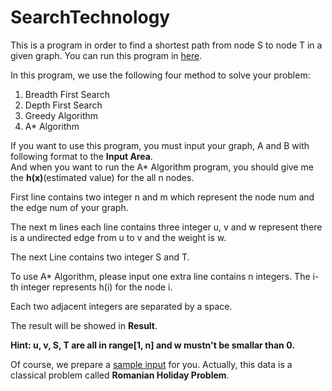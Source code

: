 # SearchTechnology
This is a program in order to find a shortest path from node S to node T in a given graph. You can run this program in <a target="_blank" href="https://zly201.github.io/SearchTechnology/">here</a>.

In this program, we use the following four method to solve your problem:

1. Breadth First Search
2. Depth First Search
3. Greedy Algorithm
4. A* Algorithm

If you want to use this program, you must input your graph, A and B with following format to the **Input Area**.    
And when you want to run the A* Algorithm program, you should give me the **h(x)**(estimated value) for the all n nodes.

First line contains two integer n and m which represent the node num and the edge num of your graph.

The next m lines each line contains three integer u, v and w represent there is a undirected edge from u to v and the weight is w.

The next Line contains two integer S and T.

To use A* Algorithm, please input one extra line contains n integers. The i-th integer represents h(i) for the node i.

Each two adjacent integers are separated by a space.

The result will be showed in **Result**.

**Hint: u, v, S, T are all in range[1, n] and w mustn't be smallar than 0.**

Of course, we prepare a <a target="_blank" href="https://zly201.github.io/SearchTechnology/sample.html">sample input<a> for you. Actually, this data is a classical problem called **Romanian Holiday Problem**.
